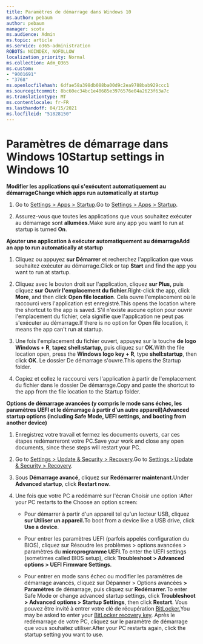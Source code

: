 ```yaml
---
title: Paramètres de démarrage dans Windows 10
ms.author: pebaum
author: pebaum
manager: scotv
ms.audience: Admin
ms.topic: article
ms.service: o365-administration
ROBOTS: NOINDEX, NOFOLLOW
localization_priority: Normal
ms.collection: Adm_O365
ms.custom:
- "9001691"
- "3768"
ms.openlocfilehash: 6dfae58a398db088ba00d9c2ea9788bab929ccc1
ms.sourcegitcommit: 8bc60ec34bc1e40685e3976576e04a2623f63a7c
ms.translationtype: MT
ms.contentlocale: fr-FR
ms.lasthandoff: 04/15/2021
ms.locfileid: "51828150"
---
```

# <a name="startup-settings-in-windows-10"></a><span data-ttu-id="bec77-102">Paramètres de démarrage dans Windows 10</span><span class="sxs-lookup"><span data-stu-id="bec77-102">Startup settings in Windows 10</span></span>

<span data-ttu-id="bec77-103">**Modifier les applications qui s'exécutent automatiquement au démarrage**</span><span class="sxs-lookup"><span data-stu-id="bec77-103">**Change which apps run automatically at startup**</span></span>

1. <span data-ttu-id="bec77-104">Go to [Settings > Apps > Startup](ms-settings:startupapps?activationSource=GetHelp).</span><span class="sxs-lookup"><span data-stu-id="bec77-104">Go to [Settings > Apps > Startup](ms-settings:startupapps?activationSource=GetHelp).</span></span>

2. <span data-ttu-id="bec77-105">Assurez-vous que toutes les applications que vous souhaitez exécuter au démarrage sont **allumées.**</span><span class="sxs-lookup"><span data-stu-id="bec77-105">Make sure any app you want to run at startup is turned **On**.</span></span>

<span data-ttu-id="bec77-106">**Ajouter une application à exécuter automatiquement au démarrage**</span><span class="sxs-lookup"><span data-stu-id="bec77-106">**Add an app to run automatically at startup**</span></span>

1. <span data-ttu-id="bec77-107">Cliquez ou appuyez **sur Démarrer** et recherchez l'application que vous souhaitez exécuter au démarrage.</span><span class="sxs-lookup"><span data-stu-id="bec77-107">Click or tap **Start** and find the app you want to run at startup.</span></span>

2. <span data-ttu-id="bec77-108">Cliquez avec le bouton droit sur l'application, cliquez **sur Plus,** puis cliquez **sur Ouvrir l'emplacement du fichier.**</span><span class="sxs-lookup"><span data-stu-id="bec77-108">Right-click the app, click **More**, and then click **Open file location**.</span></span> <span data-ttu-id="bec77-109">Cela ouvre l'emplacement où le raccourci vers l'application est enregistré.</span><span class="sxs-lookup"><span data-stu-id="bec77-109">This opens the location where the shortcut to the app is saved.</span></span> <span data-ttu-id="bec77-110">S'il n'existe aucune option pour ouvrir l'emplacement du fichier, cela signifie que l'application ne peut pas s'exécuter au démarrage.</span><span class="sxs-lookup"><span data-stu-id="bec77-110">If there is no option for Open file location, it means the app can't run at startup.</span></span>

3. <span data-ttu-id="bec77-111">Une fois l'emplacement du fichier ouvert, appuyez sur la touche **de logo Windows + R**, **tapez shell:startup,** puis cliquez sur **OK**.</span><span class="sxs-lookup"><span data-stu-id="bec77-111">With the file location open, press the **Windows logo key  + R**, type **shell:startup**, then click **OK**.</span></span> <span data-ttu-id="bec77-112">Le dossier De démarrage s'ouvre.</span><span class="sxs-lookup"><span data-stu-id="bec77-112">This opens the Startup folder.</span></span>

4. <span data-ttu-id="bec77-113">Copiez et collez le raccourci vers l'application à partir de l'emplacement du fichier dans le dossier De démarrage.</span><span class="sxs-lookup"><span data-stu-id="bec77-113">Copy and paste the shortcut to the app from the file location to the Startup folder.</span></span>

<span data-ttu-id="bec77-114">**Options de démarrage avancées (y compris le mode sans échec, les paramètres UEFI et le démarrage à partir d'un autre appareil)**</span><span class="sxs-lookup"><span data-stu-id="bec77-114">**Advanced startup options (including Safe Mode, UEFI settings, and booting from another device)**</span></span>

1. <span data-ttu-id="bec77-115">Enregistrez votre travail et fermez les documents ouverts, car ces étapes redémarreront votre PC.</span><span class="sxs-lookup"><span data-stu-id="bec77-115">Save your work and close any open documents, since these steps will restart your PC.</span></span>

2. <span data-ttu-id="bec77-116">Go to [Settings > Update & Security > Recovery](ms-settings:recovery?activationSource=GetHelp).</span><span class="sxs-lookup"><span data-stu-id="bec77-116">Go to [Settings > Update & Security > Recovery](ms-settings:recovery?activationSource=GetHelp).</span></span>

3. <span data-ttu-id="bec77-117">Sous **Démarrage avancé,** cliquez sur **Redémarrer maintenant.**</span><span class="sxs-lookup"><span data-stu-id="bec77-117">Under **Advanced startup**, click **Restart now**.</span></span> 

4. <span data-ttu-id="bec77-118">Une fois que votre PC a redémarré sur l'écran Choisir une option :</span><span class="sxs-lookup"><span data-stu-id="bec77-118">After your PC restarts to the Choose an option screen:</span></span>

    - <span data-ttu-id="bec77-119">Pour démarrer à partir d'un appareil tel qu'un lecteur USB, cliquez **sur Utiliser un appareil.**</span><span class="sxs-lookup"><span data-stu-id="bec77-119">To boot from a device like a USB drive, click **Use a device**.</span></span>

    - <span data-ttu-id="bec77-120">Pour entrer les paramètres UEFI (parfois appelés configuration du BIOS), cliquez sur Résoudre les problèmes > options avancées > paramètres du **microprogramme UEFI.**</span><span class="sxs-lookup"><span data-stu-id="bec77-120">To enter the UEFI settings (sometimes called BIOS setup), click **Troubleshoot > Advanced options > UEFI Firmware Settings**.</span></span> 

    - <span data-ttu-id="bec77-121">Pour entrer en mode sans échec ou modifier les paramètres de démarrage avancés, cliquez sur Dépanner > Options avancées **> Paramètres** de démarrage, puis cliquez sur **Redémarrer.**</span><span class="sxs-lookup"><span data-stu-id="bec77-121">To enter Safe Mode or change advanced startup settings, click **Troubleshoot > Advanced options > Startup Settings**, then click **Restart**.</span></span> <span data-ttu-id="bec77-122">Vous pouvez être invité à entrer votre clé de récupération [BitLocker.](https://support.microsoft.com/help/4026181/windows-10-find-my-bitlocker-recovery-key)</span><span class="sxs-lookup"><span data-stu-id="bec77-122">You may be asked to enter your [BitLocker recovery key](https://support.microsoft.com/help/4026181/windows-10-find-my-bitlocker-recovery-key).</span></span> <span data-ttu-id="bec77-123">Après le redémarrage de votre PC, cliquez sur le paramètre de démarrage que vous souhaitez utiliser.</span><span class="sxs-lookup"><span data-stu-id="bec77-123">After your PC restarts again, click the startup setting you want to use.</span></span>